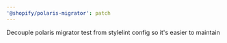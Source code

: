 ```yaml
---
'@shopify/polaris-migrator': patch
---
```


Decouple polaris migrator test from stylelint config so it's easier to maintain
